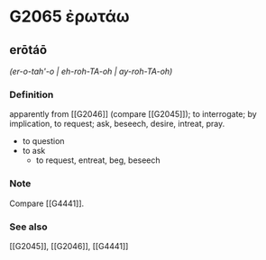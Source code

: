 # G2065 ἐρωτάω

## erōtáō

_(er-o-tah'-o | eh-roh-TA-oh | ay-roh-TA-oh)_

### Definition

apparently from [[G2046]] (compare [[G2045]]); to interrogate; by implication, to request; ask, beseech, desire, intreat, pray.

- to question
- to ask
  - to request, entreat, beg, beseech

### Note

Compare [[G4441]].

### See also

[[G2045]], [[G2046]], [[G4441]]


